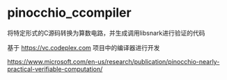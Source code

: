 # pinocchio_ccompiler

将特定形式的C源码转换为算数电路，并生成调用libsnark进行验证的代码

基于 https://vc.codeplex.com 项目中的编译器进行开发

https://www.microsoft.com/en-us/research/publication/pinocchio-nearly-practical-verifiable-computation/
